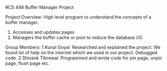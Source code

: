 #CS 448 Buffer Manager Project

Project Overview:
High level program to understand the concepts of a buffer manager.
1. Accesses and updates pages
2. Managers the buffer cache or pool to reduce the database I/O

Group Members:
1.Kunal Goyal: Researched and explained the project. We found lot of help on the internet which we used in our project. Debugged code.
2.Shivank Tibrewal: Programmed and wrote code for pin page, unpin page, flush page etc.
